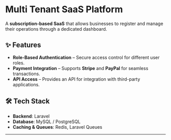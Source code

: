 # Multi Tenant SaaS Platform

A **subscription-based SaaS** that allows businesses to register and manage their operations through a dedicated dashboard.  

## ✨ Features  
- **Role-Based Authentication** – Secure access control for different user roles.  
- **Payment Integration** – Supports **Stripe** and **PayPal** for seamless transactions.  
- **API Access** – Provides an API for integration with third-party applications.  

## 🛠 Tech Stack  
- **Backend**: Laravel  
- **Database**: MySQL / PostgreSQL  
- **Caching & Queues**: Redis, Laravel Queues  

---
